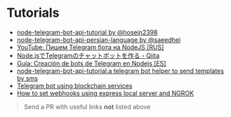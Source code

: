 # Tutorials

* [node-telegram-bot-api-tutorial by @hosein2398](https://github.com/hosein2398/node-telegram-bot-api-tutorial)
* [node-telegram-bot-api-persian-language by @saeedhei](https://github.com/saeedhei/node-telegram-bot-api-persian-language)
* [YouTube: Пишем Telegram бота на NodeJS [RUS]](https://www.youtube.com/watch?v=RS1nmDMf69U&list=PL6AOr-PZtK-mM2QC1ixyfa5CtJZGK61aN)
* [Node.jsでTelegramのチャットボットを作る - Qiita](https://qiita.com/neetshin/items/0e2f6fa3ade41adb77bc)
* [Guía: Creación de bots de Telegram en Nodejs [ES]](https://tecnonucleous.com/creacion-de-bots-de-telegram-en-nodejs/)
* [node-telegram-bot-api-tutorial:a telegram bot helper to send templates by sms](https://github.com/vito2005/chatManagerTelegramBot)
* [Telegram bot using blockchain services](https://ilanolkies.com/post/Telegram-bot-using-blockchain-services)
* [How to set webhooks using express local server and NGROK](https://github.com/leobloise/node-telegram-bot-api-wb-tutorial)
> Send a PR with useful links **not** listed above
